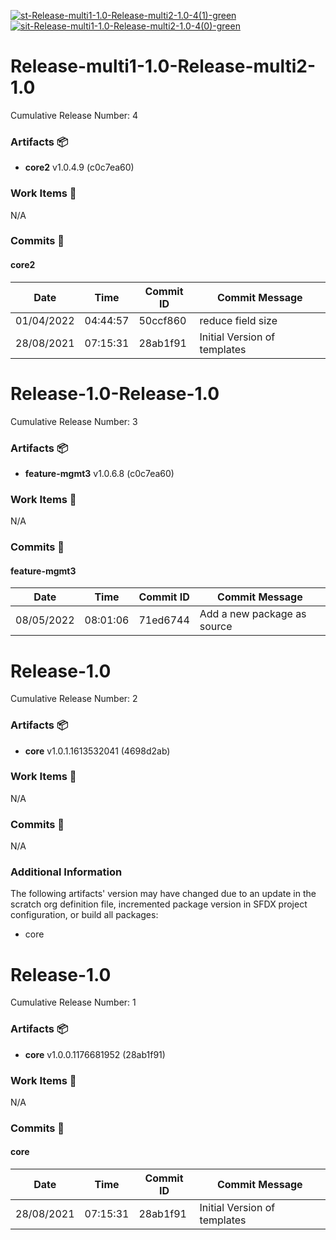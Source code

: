 [![st-Release-multi1-1.0-Release-multi2-1.0-4(1)-green](https://img.shields.io/static/v1?label=st&message=Release-multi1-1.0-Release-multi2-1.0-4(1)&color=green)](#201503a3d287d38775c746626f807122600a4047) [![sit-Release-multi1-1.0-Release-multi2-1.0-4(0)-green](https://img.shields.io/static/v1?label=sit&message=Release-multi1-1.0-Release-multi2-1.0-4(0)&color=green)](#201503a3d287d38775c746626f807122600a4047) 
<a id=201503a3d287d38775c746626f807122600a4047></a>
# Release-multi1-1.0-Release-multi2-1.0
Cumulative Release Number: 4 
 ### Artifacts :package:
- **core2**     v1.0.4.9 (c0c7ea60)

### Work Items :gem:
N/A

### Commits :book:

#### core2
| Date       | Time     | Commit ID | Commit Message               |
| ---------- | -------- | --------- | ---------------------------- |
| 01/04/2022 | 04:44:57 | 50ccf860  | reduce field size            |
| 28/08/2021 | 07:15:31 | 28ab1f91  | Initial Version of templates |

<a id=808496ac73ce4559c90bd7c5f086d29796ed5e50></a>
# Release-1.0-Release-1.0
Cumulative Release Number: 3 
 ### Artifacts :package:
- **feature-mgmt3**     v1.0.6.8 (c0c7ea60)

### Work Items :gem:
N/A

### Commits :book:

#### feature-mgmt3
| Date       | Time     | Commit ID | Commit Message              |
| ---------- | -------- | --------- | --------------------------- |
| 08/05/2022 | 08:01:06 | 71ed6744  | Add a new package as source |

<a id=899c59f75b4a97bfaa036a401e1d3cf50b0e5117></a>
# Release-1.0
Cumulative Release Number: 2 
 ### Artifacts :package:
- **core**     v1.0.1.1613532041 (4698d2ab)

### Work Items :gem:
N/A

### Commits :book:
N/A

### Additional Information
The following artifacts' version may have changed due to an update in the scratch org definition file, incremented package version in SFDX project configuration, or build all packages:
  - core

<a id=9bb287b3a567ea276cd3a7a63bcd05224177aa26></a>
# Release-1.0
Cumulative Release Number: 1 
 ### Artifacts :package:
- **core**     v1.0.0.1176681952 (28ab1f91)

### Work Items :gem:
N/A

### Commits :book:

#### core
| Date       | Time     | Commit ID | Commit Message               |
| ---------- | -------- | --------- | ---------------------------- |
| 28/08/2021 | 07:15:31 | 28ab1f91  | Initial Version of templates |
